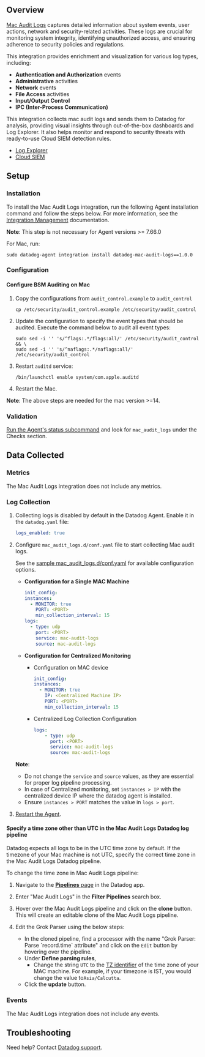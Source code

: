 ## Overview

[Mac Audit Logs][1] captures detailed information about system events, user actions, network and security-related activities. These logs are crucial for monitoring system integrity, identifying unauthorized access, and ensuring adherence to security policies and regulations.

This integration provides enrichment and visualization for various log types, including:

- **Authentication and Authorization** events  
- **Administrative** activities  
- **Network** events  
- **File Access** activities  
- **Input/Output Control**  
- **IPC (Inter-Process Communication)**  

This integration collects mac audit logs and sends them to Datadog for analysis, providing visual insights through out-of-the-box dashboards and Log Explorer. It also helps monitor and respond to security threats with ready-to-use Cloud SIEM detection rules.

* [Log Explorer][2]
* [Cloud SIEM][3]

## Setup

### Installation

To install the Mac Audit Logs integration, run the following Agent installation command and follow the steps below. For more information, see the [Integration Management][4] documentation.

**Note**: This step is not necessary for Agent versions >= 7.66.0

For Mac, run:
  ```shell
  sudo datadog-agent integration install datadog-mac-audit-logs==1.0.0
  ```


### Configuration

#### Configure BSM Auditing on Mac

1. Copy the configurations from `audit_control.example` to `audit_control`
    ```shell
    cp /etc/security/audit_control.example /etc/security/audit_control
    ```

2. Update the configuration to specify the event types that should be audited. Execute the command below to audit all event types:
    ```shell
    sudo sed -i '' 's/^flags:.*/flags:all/' /etc/security/audit_control && \
    sudo sed -i '' 's/^naflags:.*/naflags:all/' /etc/security/audit_control
    ```
3. Restart `auditd` service:
    ```shell
    /bin/launchctl enable system/com.apple.auditd
    ```

4. Restart the Mac.

**Note**: The above steps are needed for the mac version >=14.

### Validation

[Run the Agent's status subcommand][5] and look for `mac_audit_logs` under the Checks section.

## Data Collected

### Metrics

The Mac Audit Logs integration does not include any metrics.

### Log Collection

1. Collecting logs is disabled by default in the Datadog Agent. Enable it in the `datadog.yaml` file:

   ```yaml
   logs_enabled: true
   ```

2. Configure `mac_audit_logs.d/conf.yaml` file to start collecting Mac audit logs.

   See the [sample mac_audit_logs.d/conf.yaml][6] for available configuration options.

    * **Configuration for a Single MAC Machine**
      ```yaml
      init_config:
      instances:
        - MONITOR: true
          PORT: <PORT> 
          min_collection_interval: 15
      logs:
        - type: udp
          port: <PORT>
          service: mac-audit-logs
          source: mac-audit-logs
      ```

    * **Configuration for Centralized Monitoring**
      * Configuration on MAC device
        ```yaml
        init_config:
        instances:
          - MONITOR: true
            IP: <Centralized Machine IP>
            PORT: <PORT> 
            min_collection_interval: 15
        ```
      * Centralized Log Collection Configuration
        ```yaml
        logs:
            - type: udp
              port: <PORT>
              service: mac-audit-logs
              source: mac-audit-logs
        ```

   **Note**: 
     - Do not change the `service` and `source` values, as they are essential for proper log pipeline processing.
     - In case of Centralized monitoring, set `instances > IP` with the centralized device IP where the datadog agent is installed.
     - Ensure `instances > PORT` matches the value in `logs > port`.

3. [Restart the Agent][7].

#### Specify a time zone other than UTC in the Mac Audit Logs Datadog log pipeline

Datadog expects all logs to be in the UTC time zone by default. If the timezone of your Mac machine is not UTC, specify the correct time zone in the Mac Audit Logs Datadog pipeline.

To change the time zone in Mac Audit Logs pipeline:

  1. Navigate to the [**Pipelines** page][9] in the Datadog app. 

  2. Enter "Mac Audit Logs" in the  **Filter Pipelines** search box.

  3. Hover over the Mac Audit Logs pipeline and click on the **clone**  button. This will create an editable clone of the Mac Audit Logs pipeline.

  4. Edit the Grok Parser using the below steps:
      - In the cloned pipeline, find a processor with the name "Grok Parser: Parse \`record.time\` attribute" and click on the `Edit` button by hovering over the pipeline.
      - Under **Define parsing rules**,
        - Change the string `UTC` to the [TZ identifier][9] of the time zone of your MAC machine. For example, if your timezone is IST, you would change the value to`Asia/Calcutta`.
      - Click the **update** button.
### Events

The Mac Audit Logs integration does not include any events.

## Troubleshooting

Need help? Contact [Datadog support][8].


[1]: https://www.apple.com/mac/
[2]: https://docs.datadoghq.com/logs/explorer/
[3]: https://www.datadoghq.com/product/cloud-siem/
[4]: https://docs.datadoghq.com/agent/guide/integration-management/?tab=linux#install
[5]: https://docs.datadoghq.com/agent/guide/agent-commands/#agent-status-and-information
[6]: https://github.com/DataDog/integrations-core/blob/master/mac_audit_logs/datadog_checks/mac_audit_logs/data/conf.yaml.example
[7]: https://docs.datadoghq.com/agent/guide/agent-commands/#start-stop-and-restart-the-agent
[8]: https://docs.datadoghq.com/help/
[9]: https://app.datadoghq.com/logs/pipelines
